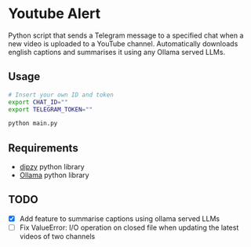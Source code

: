 # Youtube Alert

Python script that sends a Telegram message to a specified chat when a new video is uploaded to a YouTube channel. Automatically downloads english captions and summarises it using any Ollama served LLMs.

## Usage

``` bash
# Insert your own ID and token
export CHAT_ID=""
export TELEGRAM_TOKEN=""

python main.py
```

## Requirements

- [dipzy](https://github.com/uuaxe/dipzy) python library
- [Ollama](https://github.com/ollama/ollama-python) python library

## TODO

- [x] Add feature to summarise captions using ollama served LLMs 
- [ ] Fix ValueError: I/O operation on closed file when updating the latest videos of two channels
